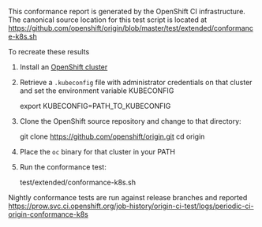 This conformance report is generated by the OpenShift CI infrastructure. The canonical source location for this test script is located at https://github.com/openshift/origin/blob/master/test/extended/conformance-k8s.sh

To recreate these results

1. Install an [OpenShift cluster](https://docs.openshift.com/container-platform/4.2/welcome/index.html#cluster-installer-activities)
2. Retrieve a `.kubeconfig` file with administrator credentials on that cluster and set the environment variable KUBECONFIG

    export KUBECONFIG=PATH_TO_KUBECONFIG

3. Clone the OpenShift source repository and change to that directory:

    git clone https://github.com/openshift/origin.git
    cd origin

4. Place the `oc` binary for that cluster in your PATH
5. Run the conformance test:

    test/extended/conformance-k8s.sh

Nightly conformance tests are run against release branches and reported https://prow.svc.ci.openshift.org/job-history/origin-ci-test/logs/periodic-ci-origin-conformance-k8s
